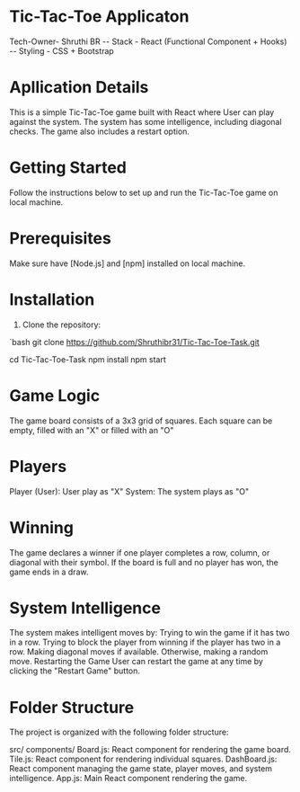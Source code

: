 # Tic-Tac-Toe Applicaton

Tech-Owner- Shruthi BR
-- Stack - React (Functional Component + Hooks)
-- Styling - CSS + Bootstrap

# Apllication Details

This is a simple Tic-Tac-Toe game built with React where User can play against the system. The system has some intelligence, including diagonal checks. The game also includes a restart option.

# Getting Started

Follow the instructions below to set up and run the Tic-Tac-Toe game on local machine.

# Prerequisites

Make sure have [Node.js] and [npm] installed on local machine.

# Installation

1. Clone the repository:

  `bash
  git clone https://github.com/Shruthibr31/Tic-Tac-Toe-Task.git

cd Tic-Tac-Toe-Task
npm install
npm start


# Game Logic
The game board consists of a 3x3 grid of squares. Each square can be empty, filled with an "X" or filled with an "O"

# Players
Player (User): User play as "X"
System: The system plays as "O"

# Winning
The game declares a winner if one player completes a row, column, or diagonal with their symbol. If the board is full and no player has won, the game ends in a draw.

# System Intelligence
The system makes intelligent moves by:
Trying to win the game if it has two in a row.
Trying to block the player from winning if the player has two in a row.
Making diagonal moves if available.
Otherwise, making a random move.
Restarting the Game
User can restart the game at any time by clicking the "Restart Game" button.

# Folder Structure
The project is organized with the following folder structure:

src/
components/
Board.js: React component for rendering the game board.
Tile.js: React component for rendering individual squares.
DashBoard.js: React component managing the game state, player moves, and system intelligence.
App.js: Main React component rendering the game.